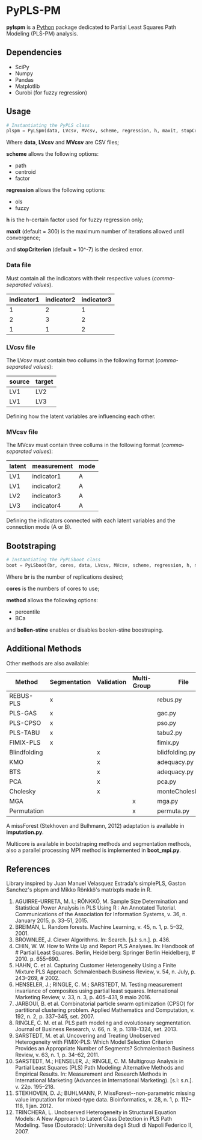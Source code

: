 # PyPLS-PM

**pylspm** is a [Python](http://www.python.org/) package dedicated to Partial Least Squares Path Modeling (PLS-PM) analysis.

## Dependencies

* SciPy
* Numpy
* Pandas
* Matplotlib
* Gurobi (for fuzzy regression)

## Usage

```python
# Instantiating the PyPLS class
plspm = PyLSpm(data, LVcsv, MVcsv, scheme, regression, h, maxit, stopCriterion)
```

Where **data**, **LVcsv** and **MVcsv** are CSV files;

**scheme** allows the following options:

* path
* centroid
* factor

**regression** allows the following options:

* ols
* fuzzy

**h** is the h-certain factor used for fuzzy regression only;

**maxit** (default = 300) is the maximum number of iterations allowed until convergence;

and **stopCriterion** (default = 10^-7) is the desired error.

### Data file

Must contain all the indicators with their respective values (*comma-separated values*).

indicator1 | indicator2 | indicator3
-----------|------------|------------
1 | 2 | 1
2 | 3 | 2
1 | 1 | 2

### LVcsv file

The LVcsv must contain two collums in the following format (*comma-separated values*):

source | target
------ | ------
LV1 | LV2
LV1 | LV3

Defining how the latent variables are influencing each other.

### MVcsv file

The MVcsv must contain three collums in the following format (*comma-separated values*):

latent | measurement | mode
------ | ------------| ----
LV1 | indicator1 | A
LV1 | indicator2 | A
LV2 | indicator3 | A
LV3 | indicator4 | A

Defining the indicators connected with each latent variables and the connection mode (A or B).

## Bootstraping

```python
# Instantiating the PyPLSboot class
boot = PyLSboot(br, cores, data, LVcsv, MVcsv, scheme, regression, h, maxit, stopCriterion, method, boolen-stine)
```

Where **br** is the number of replications desired;

**cores** is the numbers of cores to use;

**method** allows the following options:

* percentile
* BCa

and **bollen-stine** enables or disables boolen-stine boostraping.

## Additional Methods

Other methods are also available:

Method | Segmentation | Validation | Multi-Group | File
------ | ------------ | ---------- | ----------- | ----
REBUS-PLS | x | | | rebus.py
PLS-GAS | x | | | gac.py
PLS-CPSO | x | | | pso.py
PLS-TABU | x | | | tabu2.py
FIMIX-PLS | x | | | fimix.py
Blindfolding | | x | | blidfolding.py
KMO | | x | | adequacy.py
BTS | | x | | adequacy.py
PCA | | x | | pca.py
Cholesky | | x | | monteCholesky.py
MGA | | | x | mga.py
Permutation | | | x | permuta.py

A missForest (Stekhoven and Bulhmann, 2012) adaptation is available in **imputation.py**.

Multicore is available in bootstraping methods and segmentation methods, also a parallel processing MPI method is implemented in **boot_mpi.py**.

## References

Library inspired by Juan Manuel Velasquez Estrada's simplePLS, Gaston Sanchez's plspm and Mikko Rönkkö's matrixpls made in R.

1. AGUIRRE-URRETA, M. I.; RÖNKKÖ, M. Sample Size Determination and Statistical Power Analysis in PLS Using R : An Annotated Tutorial. Communications of the Association for Information Systems, v. 36, n. January 2015, p. 33–51, 2015. 
2. BREIMAN, L. Random forests. Machine Learning, v. 45, n. 1, p. 5–32, 2001.
3. BROWNLEE, J. Clever Algorithms. In: Search. [s.l: s.n.]. p. 436.
4. CHIN, W. W. How to Write Up and Report PLS Analyses. In: Handbook of # Partial Least Squares. Berlin, Heidelberg: Springer Berlin Heidelberg, # 2010. p. 655–690.
5. HAHN, C. et al. Capturing Customer Heterogeneity Using a Finite Mixture PLS Approach. Schmalenbach Business Review, v. 54, n. July, p. 243–269, # 2002.
6. HENSELER, J.; RINGLE, C. M.; SARSTEDT, M. Testing measurement invariance of composites using partial least squares. International Marketing Review, v. 33, n. 3, p. 405–431, 9 maio 2016.
7. JARBOUI, B. et al. Combinatorial particle swarm optimization (CPSO) for partitional clustering problem. Applied Mathematics and Computation, v. 192, n. 2, p. 337–345, set. 2007.
8. RINGLE, C. M. et al. PLS path modeling and evolutionary segmentation. Journal of Business Research, v. 66, n. 9, p. 1318–1324, set. 2013.
9. SARSTEDT, M. et al. Uncovering and Treating Unobserved Heterogeneity with FIMIX-PLS: Which Model Selection Criterion Provides an Appropriate Number of Segments? Schmalenbach Business Review, v. 63, n. 1, p. 34–62, 2011.
10. SARSTEDT, M.; HENSELER, J.; RINGLE, C. M. Multigroup Analysis in Partial Least Squares (PLS) Path Modeling: Alternative Methods and Empirical Results. In: Measurement and Research Methods in International Marketing (Advances in International Marketing). [s.l: s.n.]. v. 22p. 195–218.
11. STEKHOVEN, D. J.; BUHLMANN, P. MissForest--non-parametric missing value imputation for mixed-type data. Bioinformatics, v. 28, n. 1, p. 112–118, 1 jan. 2012.
12. TRINCHERA, L. Unobserved Heterogeneity in Structural Equation Models: A New Approach to Latent Class Detection in PLS Path Modeling. Tese (Doutorado): Università degli Studi di Napoli Federico II, 2007.